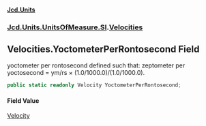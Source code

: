 #### [Jcd.Units](index 'index')
### [Jcd.Units.UnitsOfMeasure.SI](Jcd.Units.UnitsOfMeasure.SI 'Jcd.Units.UnitsOfMeasure.SI').[Velocities](Velocities 'Jcd.Units.UnitsOfMeasure.SI.Velocities')

## Velocities.YoctometerPerRontosecond Field

yoctometer per rontosecond defined such that: zeptometer per yoctosecond = ym/rs × (1.0/1000.0)/(1.0/1000.0).

```csharp
public static readonly Velocity YoctometerPerRontosecond;
```

#### Field Value
[Velocity](Velocity 'Jcd.Units.UnitTypes.Velocity')